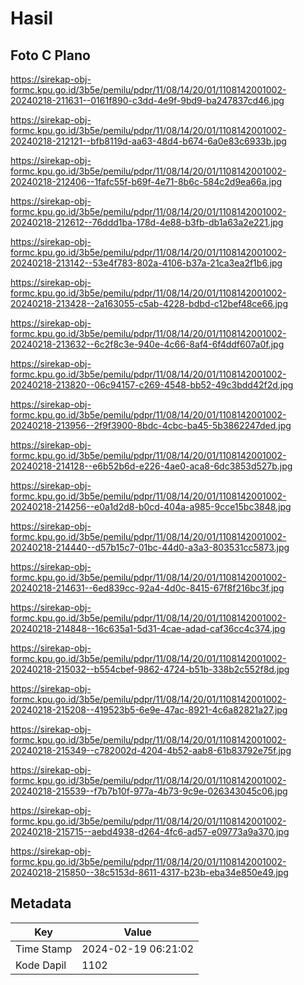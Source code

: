 # Hasil

## Foto C Plano

https://sirekap-obj-formc.kpu.go.id/3b5e/pemilu/pdpr/11/08/14/20/01/1108142001002-20240218-211631--0161f890-c3dd-4e9f-9bd9-ba247837cd46.jpg

https://sirekap-obj-formc.kpu.go.id/3b5e/pemilu/pdpr/11/08/14/20/01/1108142001002-20240218-212121--bfb8119d-aa63-48d4-b674-6a0e83c6933b.jpg

https://sirekap-obj-formc.kpu.go.id/3b5e/pemilu/pdpr/11/08/14/20/01/1108142001002-20240218-212406--1fafc55f-b69f-4e71-8b6c-584c2d9ea66a.jpg

https://sirekap-obj-formc.kpu.go.id/3b5e/pemilu/pdpr/11/08/14/20/01/1108142001002-20240218-212612--76ddd1ba-178d-4e88-b3fb-db1a63a2e221.jpg

https://sirekap-obj-formc.kpu.go.id/3b5e/pemilu/pdpr/11/08/14/20/01/1108142001002-20240218-213142--53e4f783-802a-4106-b37a-21ca3ea2f1b6.jpg

https://sirekap-obj-formc.kpu.go.id/3b5e/pemilu/pdpr/11/08/14/20/01/1108142001002-20240218-213428--2a163055-c5ab-4228-bdbd-c12bef48ce66.jpg

https://sirekap-obj-formc.kpu.go.id/3b5e/pemilu/pdpr/11/08/14/20/01/1108142001002-20240218-213632--6c2f8c3e-940e-4c66-8af4-6f4ddf607a0f.jpg

https://sirekap-obj-formc.kpu.go.id/3b5e/pemilu/pdpr/11/08/14/20/01/1108142001002-20240218-213820--06c94157-c269-4548-bb52-49c3bdd42f2d.jpg

https://sirekap-obj-formc.kpu.go.id/3b5e/pemilu/pdpr/11/08/14/20/01/1108142001002-20240218-213956--2f9f3900-8bdc-4cbc-ba45-5b3862247ded.jpg

https://sirekap-obj-formc.kpu.go.id/3b5e/pemilu/pdpr/11/08/14/20/01/1108142001002-20240218-214128--e6b52b6d-e226-4ae0-aca8-6dc3853d527b.jpg

https://sirekap-obj-formc.kpu.go.id/3b5e/pemilu/pdpr/11/08/14/20/01/1108142001002-20240218-214256--e0a1d2d8-b0cd-404a-a985-9cce15bc3848.jpg

https://sirekap-obj-formc.kpu.go.id/3b5e/pemilu/pdpr/11/08/14/20/01/1108142001002-20240218-214440--d57b15c7-01bc-44d0-a3a3-803531cc5873.jpg

https://sirekap-obj-formc.kpu.go.id/3b5e/pemilu/pdpr/11/08/14/20/01/1108142001002-20240218-214631--6ed839cc-92a4-4d0c-8415-67f8f216bc3f.jpg

https://sirekap-obj-formc.kpu.go.id/3b5e/pemilu/pdpr/11/08/14/20/01/1108142001002-20240218-214848--16c635a1-5d31-4cae-adad-caf36cc4c374.jpg

https://sirekap-obj-formc.kpu.go.id/3b5e/pemilu/pdpr/11/08/14/20/01/1108142001002-20240218-215032--b554cbef-9862-4724-b51b-338b2c552f8d.jpg

https://sirekap-obj-formc.kpu.go.id/3b5e/pemilu/pdpr/11/08/14/20/01/1108142001002-20240218-215208--419523b5-6e9e-47ac-8921-4c6a82821a27.jpg

https://sirekap-obj-formc.kpu.go.id/3b5e/pemilu/pdpr/11/08/14/20/01/1108142001002-20240218-215349--c782002d-4204-4b52-aab8-61b83792e75f.jpg

https://sirekap-obj-formc.kpu.go.id/3b5e/pemilu/pdpr/11/08/14/20/01/1108142001002-20240218-215539--f7b7b10f-977a-4b73-9c9e-026343045c06.jpg

https://sirekap-obj-formc.kpu.go.id/3b5e/pemilu/pdpr/11/08/14/20/01/1108142001002-20240218-215715--aebd4938-d264-4fc6-ad57-e09773a9a370.jpg

https://sirekap-obj-formc.kpu.go.id/3b5e/pemilu/pdpr/11/08/14/20/01/1108142001002-20240218-215850--38c5153d-8611-4317-b23b-eba34e850e49.jpg


## Metadata

| Key        | Value               |
| ---------- | ------------------- |
| Time Stamp | 2024-02-19 06:21:02 |
| Kode Dapil | 1102                |



